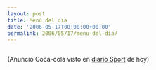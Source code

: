```yaml
---
layout: post
title: Menú del dia
date: '2006-05-17T00:00:00+00:00'
permalink: 2006/05/17/menu-del-dia/
---
```

<img style="display:block; margin:0px auto 10px; text-align:center;" src="http://photos1.blogger.com/blogger/6639/1972/320/Arsenal.jpg" border="0" alt="" />

(Anuncio Coca-cola visto en <a href="http://www.sport.es/pdfs.asp?pagina=37&idioma=CAS&h=060517&pub=SPORT">diario Sport</a> de hoy)
